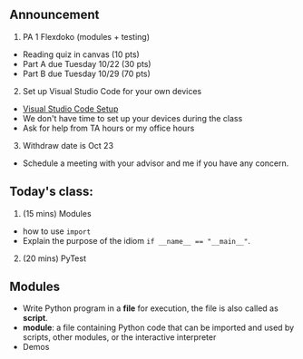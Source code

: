 ## Announcement
1. PA 1 Flexdoko (modules + testing)
- Reading quiz in canvas (10 pts)
- Part A due Tuesday 10/22 (30 pts)
- Part B due Tuesday 10/29 (70 pts)
2. Set up Visual Studio Code  for your own devices
- [Visual Studio Code Setup](https://w3.cs.jmu.edu/cs149/f24/info/vscode/)
- We don't have time to set up your devices during the class
- Ask for help from TA hours or my office hours
3. Withdraw date is Oct 23
- Schedule a meeting with your advisor and me if you have any concern.

## Today's class:
1. (15 mins) Modules
- how to use `import`
- Explain the purpose of the idiom `if __name__ == "__main__"`.

2. (20 mins) PyTest

## Modules
- Write Python program in a **file** for execution, the file is also called as **script**.
- **module**: a file containing Python code that can be imported and used by scripts, other modules, or the interactive interpreter
- Demos
